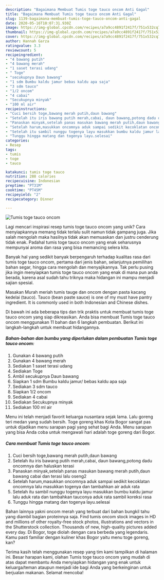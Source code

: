 ```yaml
---
description: "Bagaimana Membuat Tumis toge tauco oncom Anti Gagal"
title: "Bagaimana Membuat Tumis toge tauco oncom Anti Gagal"
slug: 1139-bagaimana-membuat-tumis-toge-tauco-oncom-anti-gagal
date: 2020-05-16T10:07:31.930Z
image: https://img-global.cpcdn.com/recipes/a7a9cc4891f2417f/751x532cq70/tumis-toge-tauco-oncom-foto-resep-utama.jpg
thumbnail: https://img-global.cpcdn.com/recipes/a7a9cc4891f2417f/751x532cq70/tumis-toge-tauco-oncom-foto-resep-utama.jpg
cover: https://img-global.cpcdn.com/recipes/a7a9cc4891f2417f/751x532cq70/tumis-toge-tauco-oncom-foto-resep-utama.jpg
author: Hannah Garza
ratingvalue: 3.3
reviewcount: 5
recipeingredient:
- "4 bawang putih"
- "4 bawang merah"
- "1 saset terasi udang"
- " Toge"
- "secukupnya Daun bawang"
- "1 sdm Bumbu kaldu jamur bebas kaldu apa saja"
- "3 sdm tauco"
- "1/2 oncom"
- "4 cabai"
- "Secukupnya minyak"
- "100 ml air"
recipeinstructions:
- "Cuci bersih toge,bawang merah putih,daun bawang"
- "Setelah itu iris bawang putih merah,cabai, daun bawang,potong dadu oncomnya dan haluskan terasi"
- "Panaskan minyak,setelah panas masukan bawang merah putih,daun bawang cabai dan terasi lalu oseng2"
- "Setelah harum,masukkan oncomnya aduk sampai sedikit kecoklatan oncomnya lalu masukkan togenya dan tambahkan air aduk rata"
- "Setelah itu sambil nunggu togenya layu masukkan bumbu kaldu jamur lalu aduk rata dan tambahkan tauconya aduk rata sambil koreksi rasa"
- "Tunggu hingga matang dan togenya layu.selesai"
categories:
- Resep
tags:
- tumis
- toge
- tauco

katakunci: tumis toge tauco 
nutrition: 288 calories
recipecuisine: Indonesian
preptime: "PT31M"
cooktime: "PT45M"
recipeyield: "2"
recipecategory: Dinner

---
```



![Tumis toge tauco oncom](https://img-global.cpcdn.com/recipes/a7a9cc4891f2417f/751x532cq70/tumis-toge-tauco-oncom-foto-resep-utama.jpg)

Lagi mencari inspirasi resep tumis toge tauco oncom yang unik? Cara menyiapkannya memang tidak terlalu sulit namun tidak gampang juga. Jika salah mengolah maka hasilnya tidak akan memuaskan dan justru cenderung tidak enak. Padahal tumis toge tauco oncom yang enak seharusnya mempunyai aroma dan rasa yang bisa memancing selera kita.

Banyak hal yang sedikit banyak berpengaruh terhadap kualitas rasa dari tumis toge tauco oncom, pertama dari jenis bahan, selanjutnya pemilihan bahan segar, hingga cara mengolah dan menyajikannya. Tak perlu pusing jika ingin menyiapkan tumis toge tauco oncom yang enak di mana pun anda berada, karena asal sudah tahu triknya maka hidangan ini mampu menjadi sajian spesial.

Masakan Murah meriah tumis tauge dan oncom dengan pasta kacang kedelai (tauco). Tauco (bean paste sauce) is one of my must have pantry ingredient. It is commonly used in both Indonesian and Chinese dishes.


Di bawah ini ada beberapa tips dan trik praktis untuk membuat tumis toge tauco oncom yang siap dikreasikan. Anda bisa membuat Tumis toge tauco oncom menggunakan 11 bahan dan 6 langkah pembuatan. Berikut ini langkah-langkah untuk membuat hidangannya.

<!--inarticleads1-->

##### Bahan-bahan dan bumbu yang diperlukan dalam pembuatan Tumis toge tauco oncom:

1. Gunakan 4 bawang putih
1. Gunakan 4 bawang merah
1. Sediakan 1 saset terasi udang
1. Sediakan  Toge
1. Ambil secukupnya Daun bawang
1. Siapkan 1 sdm Bumbu kaldu jamur/ bebas kaldu apa saja
1. Sediakan 3 sdm tauco
1. Siapkan 1/2 oncom
1. Sediakan 4 cabai
1. Sediakan Secukupnya minyak
1. Sediakan 100 ml air


Menu ini telah menjadi favorit keluarga nusantara sejak lama. Lalu goreng teri medan yang sudah bersih. Toge goreng khas Kota Bogor sangat pas untuk dijadikan menu sarapan pagi yang sehat bagi Anda. Menu sarapan yang bisa Anda coba untuk mengawali hari adalah toge goreng dari Bogor. 

<!--inarticleads2-->

##### Cara membuat Tumis toge tauco oncom:

1. Cuci bersih toge,bawang merah putih,daun bawang
1. Setelah itu iris bawang putih merah,cabai, daun bawang,potong dadu oncomnya dan haluskan terasi
1. Panaskan minyak,setelah panas masukan bawang merah putih,daun bawang cabai dan terasi lalu oseng2
1. Setelah harum,masukkan oncomnya aduk sampai sedikit kecoklatan oncomnya lalu masukkan togenya dan tambahkan air aduk rata
1. Setelah itu sambil nunggu togenya layu masukkan bumbu kaldu jamur lalu aduk rata dan tambahkan tauconya aduk rata sambil koreksi rasa
1. Tunggu hingga matang dan togenya layu.selesai


Bahan lainnya yakni oncom merah yang terbuat dari bahan bungkil tahu yang diambil bagian proteinnya saja. Find tumis oncom stock images in HD and millions of other royalty-free stock photos, illustrations and vectors in the Shutterstock collection. Thousands of new, high-quality pictures added every day. Di Bogor, toge diolah dengan cara berbeda yang legendaris. Kamu pasti familiar dengan kuliner khas Bogor yaitu menu toge goreng, kan? 

Terima kasih telah menggunakan resep yang tim kami tampilkan di halaman ini. Besar harapan kami, olahan Tumis toge tauco oncom yang mudah di atas dapat membantu Anda menyiapkan hidangan yang enak untuk keluarga/teman ataupun menjadi ide bagi Anda yang berkeinginan untuk berjualan makanan. Selamat mencoba!
